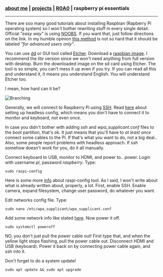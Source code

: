 ### [about me](https://abradaric.me)   |   [projects](./projects.html) | [R0A0](./r0a0.html)   |   raspberry pi essentials
* * *
There are soo many good tutorials about installing Raspbian (Rapberry Pi operating system) so I won't bother rewriting stuff in every single detail. Official _"easy way"_ is using [NOOBS](https://www.raspberrypi.org/documentation/installation/noobs.md). If you want that, just follow directions on the link. In my humble opinion [this method](https://www.raspberrypi.org/documentation/installation/installing-images/README.md) is not so hard that it should be labeled _"for advanced users only"_.

You can use [dd](https://www.raspberrypi.org/documentation/installation/installing-images/linux.md) or GUI tool called [Etcher](https://etcher.io/). Download a [raspbian image](https://www.raspberrypi.org/downloads/raspbian/). I recommend the _lite_ version since we won't need anything from full version with desktop.
Burn the downloaded image on the sd card using Etcher. The tool is so simple, you can't mess it up even if you try. If you can read all this and understand it, it means you understand English. You will understand Etcher too.

I mean, how hard can it be?

![Branching](https://upload.wikimedia.org/wikipedia/commons/8/88/Etcher-gif.gif)

Generally, we will connect to Raspberry Pi using [SSH](https://www.raspberrypi.org/documentation/remote-access/ssh/README.md). Read [here](https://www.raspberrypi.org/documentation/configuration/wireless/headless.md) about setting up headless config, which means you don't have to connect it to monitor and keyboard, not even once.

In case you didn't bother with adding _ssh_ and *wpa_supplicant.conf* files to the _boot_ partition, that's ok. It just means that you'll have to _at least once_ connect some cables to the Pi. If that's what you want to do, not a big deal.. Also, some people report problems with headless approach. If _ssh_ somehow doesn't work for you, do it all manually.

Connect keyboard to USB, monitor to HDMI, and power to.. power. Login with username _pi_, password _raspberry_. Type:
```
sudo raspi-config
```
Here is some more [info](https://www.raspberrypi.org/documentation/configuration/raspi-config.md) about raspi-config tool. As I said, I won't write about what is already written about, properly, a lot. First, enable SSH. Enable camera, expand filesystem, change user password, do whatever you want.

Edit networks config file. Type:
```
sudo nano /etc/wpa_supplicant/wpa_supplicant.conf
```
Add some network info like stated [here](https://www.raspberrypi.org/documentation/configuration/wireless/wireless-cli.md). Now power it off.
```
sudo systemctl poweroff
```
NO, you don't just pull the power cable out! First type that, and when the yellow light stops flashing, pull the power cable out. Disconnect HDMI and USB (keyboard). Power it back on by connecting power cable again, and ssh into it.

Don't forget to do a system update!
```
sudo apt update && sudo apt upgrade
```
